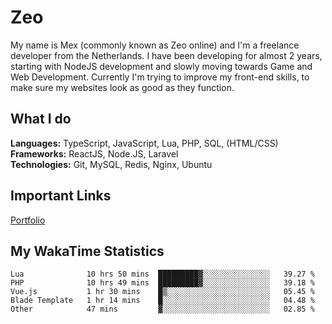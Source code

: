 # Zeo
My name is Mex (commonly known as Zeo online) and I'm a freelance developer from the Netherlands. I have been developing for almost 2 years, starting with NodeJS development and slowly moving towards Game and Web Development. Currently I'm trying to improve my front-end skills, to make sure my websites look as good as they function.

## What I do
**Languages:** TypeScript, JavaScript, Lua, PHP, SQL, (HTML/CSS)<br/>
**Frameworks:** ReactJS, Node.JS, Laravel<br/>
**Technologies:** Git, MySQL, Redis, Nginx, Ubuntu<br/>

## Important Links
[Portfolio](https://zeodev.cc)

## My WakaTime Statistics
<!--START_SECTION:waka-->
```text
Lua              10 hrs 50 mins  █████████▓░░░░░░░░░░░░░░░   39.27 % 
PHP              10 hrs 49 mins  █████████▓░░░░░░░░░░░░░░░   39.18 % 
Vue.js           1 hr 30 mins    █▒░░░░░░░░░░░░░░░░░░░░░░░   05.45 % 
Blade Template   1 hr 14 mins    █░░░░░░░░░░░░░░░░░░░░░░░░   04.48 % 
Other            47 mins         ▓░░░░░░░░░░░░░░░░░░░░░░░░   02.85 % 
```
<!--END_SECTION:waka-->

